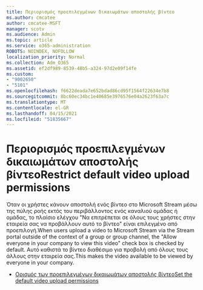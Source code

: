 ```yaml
---
title: Περιορισμός προεπιλεγμένων δικαιωμάτων αποστολής βίντεο
ms.author: cmcatee
author: cmcatee-MSFT
manager: scotv
ms.audience: Admin
ms.topic: article
ms.service: o365-administration
ROBOTS: NOINDEX, NOFOLLOW
localization_priority: Normal
ms.collection: Adm_O365
ms.assetid: ef2df989-8539-48b5-a324-97d2e09f14fe
ms.custom:
- "9002650"
- "5101"
ms.openlocfilehash: f6622deada7e652bdad86cd95f1564f22634e7b8
ms.sourcegitcommit: 8bc60ec34bc1e40685e3976576e04a2623f63a7c
ms.translationtype: MT
ms.contentlocale: el-GR
ms.lasthandoff: 04/15/2021
ms.locfileid: "51835667"
---
```

# <a name="restrict-default-video-upload-permissions"></a><span data-ttu-id="4333c-102">Περιορισμός προεπιλεγμένων δικαιωμάτων αποστολής βίντεο</span><span class="sxs-lookup"><span data-stu-id="4333c-102">Restrict default video upload permissions</span></span>

<span data-ttu-id="4333c-103">Όταν οι χρήστες κάνουν αποστολή ενός βίντεο στο Microsoft Stream μέσω της πύλης ροής εκτός του περιβάλλοντος ενός καναλιού ομάδας ή ομάδας, το πλαίσιο ελέγχου "Να επιτρέπεται σε όλους τους χρήστες στην εταιρεία σας να προβάλλουν αυτό το βίντεο" είναι επιλεγμένο από προεπιλογή.</span><span class="sxs-lookup"><span data-stu-id="4333c-103">When users upload a video to Microsoft Stream via the Stream portal outside of the context of a group or group channel, the "Allow everyone in your company to view this video" check box is checked by default.</span></span> <span data-ttu-id="4333c-104">Αυτό καθιστά το βίντεο διαθέσιμο για προβολή από όλους τους άλλους στην εταιρεία σας.</span><span class="sxs-lookup"><span data-stu-id="4333c-104">This makes the video available to be viewed by everyone in your company.</span></span>

- [<span data-ttu-id="4333c-105">Ορισμός των προεπιλεγμένων δικαιωμάτων αποστολής βίντεο</span><span class="sxs-lookup"><span data-stu-id="4333c-105">Set the default video upload permissions</span></span>](https://docs.microsoft.com/stream/default-video-permissions)
